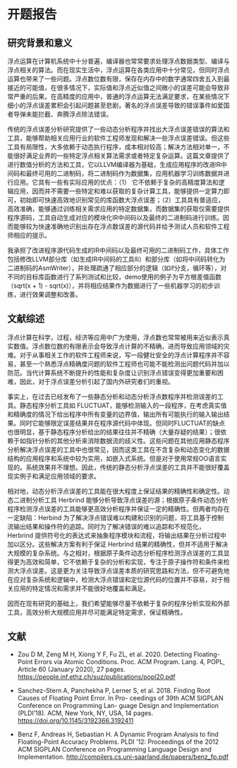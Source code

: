# 开题报告

## 研究背景和意义

浮点运算在计算机系统中十分普遍，编译器也常常要求处理浮点数据类型、编译与浮点相关的算法。而在现实生活中，浮点运算在各类应用中十分常见，但同时浮点运算也带来了一些问题。浮点数位数有限，保存在内存中的数字通常四舍五入到最接近的可能值，在很多情况下，实际值和浮点近似值之间微小的误差可能会导致非常严重的后果。在高精度的应用中，普通的浮点运算无法满足要求，在某些情况下细小的浮点误差累积会引起问题甚至悲剧，著名的浮点误差导致的错误事件如爱国者导弹未能拦截、奔腾浮点除法错误。

传统的浮点误差分析研究提供了一些动态分析程序并找出大浮点误差错误的算法和工具，能够帮助相关应用行业的软件工程师发现和解决一些浮点误差错误。但这些工具有局限性，大多依赖于动态执行程序，成本相对较高；解决方法相对单一，不能很好满足业界的一些特定浮点相关算法需求或者特定复杂运算。这篇文章提供了进行数值分析的方法和工具，它以LLVM编译器为基础，生成应用程序的改进IR中间码和最终可用的二进制码，将二进制码作为数据集，应用机器学习训练数据并进行应用。它具有一些有实际应用的优点：（1） 它不依赖于复杂的高精度算法和逻辑应用，因而并不需要一些特定和难以获取的复杂计算工具，能够提供一定算力即可，初始即可快速高效地识别常见的库函数大浮点误差；（2）工具具有普适应，高效准确，能够通过训练相关需求应用的特定数据集，而数据集的获取仅需要提供程序源码，工具自动生成对应的模块化IR中间码以及最终的二进制码进行训练。因而能够较为快速准确地识别出存在浮点数误差的源代码并给予测试人员和软件工程师相应的提示。

我承担了改进程序源代码生成的IR中间码以及最终可用的二进制码工作，具体工作包括修改LLVM部分库（如生成IR中间码的工具lli）和部分库（如将中间码转化为二进制码的AsmWriter），并处理疏通了相应部分的逻辑（如if分支，循环等），对不同的目标库函数进行了系列测试和比较，demo使用的例子为平方根差值函数（sqrt(x + 1) - sqrt(x)），并将相应结果作为数据进行了一些机器学习的初步训练，进行效果调整和改善。



## 文献综述

浮点计算在科学，过程，经济等应用中广为使用，浮点数也常常被用来近似表示真实数值。浮点数位数的有限表示会导致浮点计算的不精确，进而导致应用领域的灾难。对于从事相关工作的软件工程师来说，写一段健壮安全的浮点计算程序并不容易，甚至一个熟悉浮点精确度问题的软件工程师也可能不能检测出问题代码并加以防范。当代计算系统不断提升的性能和复杂度让识别浮点错误变得更加重要和困难，因此，对于浮点误差分析引起了国内外研究者们的重视。

事实上，在过去已经发布了一些静态分析和动态分析浮点数程序并检测误差的工具。静态程序分析工具如 FLUCTUAT，能够检测输入的一段程序，在考虑真实值和精确度的情况下给出程序中所有变量的边界值，输出所有可能执行的输入输出结果。同时它能够限定误差结果并在程序源代码中体现。但同时FLUCTUAT的缺点也很明显，基于静态程序分析给出的结果往往并不精确（大量存疑的结果）；很依赖于如指针分析的其他分析来消除数据流的歧义性。这些问题在其他应用静态程序分析解决浮点误差的工具中也很常见，因而这类工具在不含复杂和动态变化的数据结构的应用程序和系统中较为实用，如嵌入式系统。但是对于使用常规OO语言实现的。系统效果并不理想。因此，传统的静态分析浮点误差的工具并不能很好覆盖现实例子和满足应用领域的要求。

相对地，动态分析浮点误差的工具能在很大程度上保证结果的精确性和确定性。动态二进制分析工具 Herbrind 能够分析导致浮点误差的源；根据原子条件动态分析程序检测浮点误差的工具能够更高效分析程序并保证一定的精确性。但两者均存在一定缺陷：Herbind 为了解决浮点错误难以构建和识别的问题，将工具基于控制流输出结果和操作符的追踪。同时为了解决错误的难以追踪和不规范化，Herbrind 提供符号化的表达式来抽象程序模块和流程，将输出结果在分析过程中加以区分。这些解决方案有利于保证 Herbrind 结果的精确性，但并不适用于解决大规模的复杂系统。与之相对，根据原子条件动态分析程序检测浮点误差的工具显得更为高效和简单，它不依赖于复杂的分析和实现，专注于原子操作符和条件来检测大浮点误差。这是更为关注导致浮点误差本质的研究思路和方法，但不可避免地在应对复杂系统和逻辑中，检测大浮点错误和定位源代码的位置并不容易，对于相关应用的特定情况和需求并不能很好地覆盖和满足。

因而在现有研究的基础上，我们希望能够尽量不依赖于复杂的程序分析实现和外部工具，高效分析大规模应用并尽可能满足特定需求，保证精确性。

## 文献



-  Zou D M,  Zeng M H, Xiong Y F, Fu ZL, et al. 2020. Detecting Floating- Point Errors via Atomic Conditions. Proc. ACM Program. Lang. 4, POPL, Article 60 (January 2020), 27 pages.   https://people.inf.ethz.ch/suz/publications/popl20.pdf

- Sanchez-Stern A, Panchekha P, Lerner S, et al. 2018. Finding Root Causes of Floating Point Error. In Pro- ceedings of 39th ACM SIGPLAN Conference on Programming Lan- guage Design and Implementation (PLDI’18). ACM, New York, NY, USA, 14 pages. https://doi.org/10.1145/3192366.3192411 
- Benz F, Andreas H, Sebastian H. A Dynamic Program Analysis to find Floating-Point Accuracy Problems. PLDI '12: Proceedings of the 2012 ACM SIGPLAN Conference on Programming Language Design and Implementation. http://compilers.cs.uni-saarland.de/papers/benz_fp.pdf

